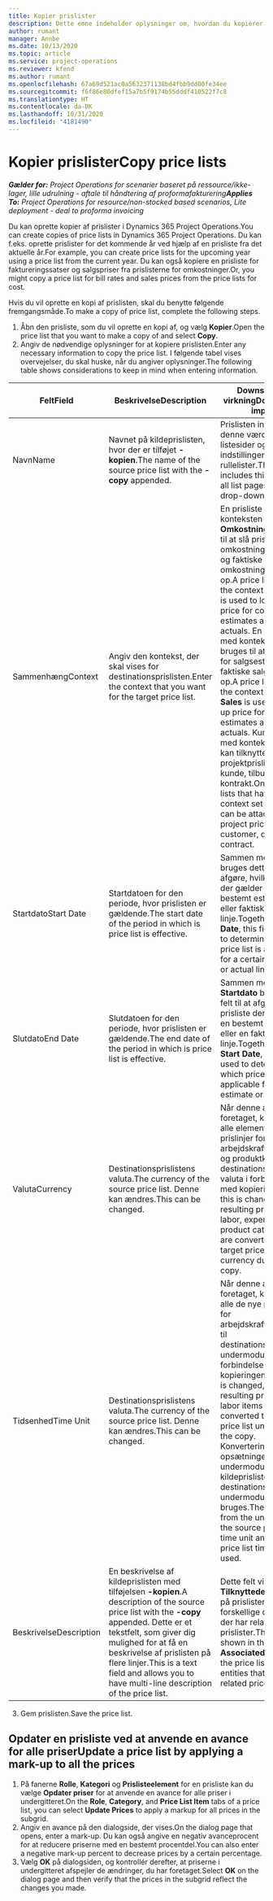 ```yaml
---
title: Kopier prislister
description: Dette emne indeholder oplysninger om, hvordan du kopierer prislister i Project Operations.
author: rumant
manager: Annbe
ms.date: 10/13/2020
ms.topic: article
ms.service: project-operations
ms.reviewer: kfend
ms.author: rumant
ms.openlocfilehash: 67a69d521ac0a5632371138bd4fbb9dd00fe34ee
ms.sourcegitcommit: f6f86e80dfef15a7b5f9174b55dddf410522f7c8
ms.translationtype: HT
ms.contentlocale: da-DK
ms.lasthandoff: 10/31/2020
ms.locfileid: "4181490"
---
```

# <a name="copy-price-lists"></a><span data-ttu-id="0b6fd-103">Kopier prislister</span><span class="sxs-lookup"><span data-stu-id="0b6fd-103">Copy price lists</span></span>

<span data-ttu-id="0b6fd-104">_**Gælder for:** Project Operations for scenarier baseret på ressource/ikke-lager, lille udrulning - aftale til håndtering af proformafakturering_</span><span class="sxs-lookup"><span data-stu-id="0b6fd-104">_**Applies To:** Project Operations for resource/non-stocked based scenarios, Lite deployment - deal to proforma invoicing_</span></span>

<span data-ttu-id="0b6fd-105">Du kan oprette kopier af prislister i Dynamics 365 Project Operations.</span><span class="sxs-lookup"><span data-stu-id="0b6fd-105">You can create copies of price lists in Dynamics 365 Project Operations.</span></span> <span data-ttu-id="0b6fd-106">Du kan f.eks. oprette prislister for det kommende år ved hjælp af en prisliste fra det aktuelle år.</span><span class="sxs-lookup"><span data-stu-id="0b6fd-106">For example, you can create price lists for the upcoming year using a price list from the current year.</span></span>  <span data-ttu-id="0b6fd-107">Du kan også kopiere en prisliste for faktureringssatser og salgspriser fra prislisterne for omkostninger.</span><span class="sxs-lookup"><span data-stu-id="0b6fd-107">Or, you might copy a price list for bill rates and sales prices from the price lists for cost.</span></span> 

<span data-ttu-id="0b6fd-108">Hvis du vil oprette en kopi af prislisten, skal du benytte følgende fremgangsmåde.</span><span class="sxs-lookup"><span data-stu-id="0b6fd-108">To make a copy of price list, complete the following steps.</span></span>

1. <span data-ttu-id="0b6fd-109">Åbn den prisliste, som du vil oprette en kopi af, og vælg **Kopier**.</span><span class="sxs-lookup"><span data-stu-id="0b6fd-109">Open the price list that you want to make a copy of and select **Copy**.</span></span>
2. <span data-ttu-id="0b6fd-110">Angiv de nødvendige oplysninger for at kopiere prislisten.</span><span class="sxs-lookup"><span data-stu-id="0b6fd-110">Enter any necessary information to copy the price list.</span></span> <span data-ttu-id="0b6fd-111">I følgende tabel vises overvejelser, du skal huske, når du angiver oplysninger.</span><span class="sxs-lookup"><span data-stu-id="0b6fd-111">The following table shows considerations to keep in mind when entering information.</span></span>

| <span data-ttu-id="0b6fd-112">Felt</span><span class="sxs-lookup"><span data-stu-id="0b6fd-112">Field</span></span> | <span data-ttu-id="0b6fd-113">Beskrivelse</span><span class="sxs-lookup"><span data-stu-id="0b6fd-113">Description</span></span> | <span data-ttu-id="0b6fd-114">Downstream-virkning</span><span class="sxs-lookup"><span data-stu-id="0b6fd-114">Downstream impact</span></span> |
| --- | --- | --- |
| <span data-ttu-id="0b6fd-115">Navn</span><span class="sxs-lookup"><span data-stu-id="0b6fd-115">Name</span></span> | <span data-ttu-id="0b6fd-116">Navnet på kildeprislisten, hvor der er tilføjet **-kopien**.</span><span class="sxs-lookup"><span data-stu-id="0b6fd-116">The name of the source price list with the **-copy** appended.</span></span> | <span data-ttu-id="0b6fd-117">Prislisten inkluderer denne værdi på alle listesider og indstillinger for rullelister.</span><span class="sxs-lookup"><span data-stu-id="0b6fd-117">The price list includes this value on all list pages and drop-down options.</span></span> |
| <span data-ttu-id="0b6fd-118">Sammenhæng</span><span class="sxs-lookup"><span data-stu-id="0b6fd-118">Context</span></span> | <span data-ttu-id="0b6fd-119">Angiv den kontekst, der skal vises for destinationsprislisten.</span><span class="sxs-lookup"><span data-stu-id="0b6fd-119">Enter the context that you want for the target price list.</span></span> | <span data-ttu-id="0b6fd-120">En prisliste med konteksten **Omkostninger** bruges til at slå prisen for omkostningsestimater og faktiske omkostningsværdier op.</span><span class="sxs-lookup"><span data-stu-id="0b6fd-120">A price list that has the context set to **Cost** is used to look up the price for cost estimates and cost actuals.</span></span> <span data-ttu-id="0b6fd-121">En prisliste med konteksten **Salg** bruges til at slå prisen for salgsestimater og faktiske salgsværdier op.</span><span class="sxs-lookup"><span data-stu-id="0b6fd-121">A price list that has the context set to **Sales** is used to look up price for sales estimates and sales actuals.</span></span> <span data-ttu-id="0b6fd-122">Kun prislister med konteksten **Salg** kan tilknyttes en projektprisliste for en kunde, tilbud eller kontrakt.</span><span class="sxs-lookup"><span data-stu-id="0b6fd-122">Only price lists that have the context set to **Sales** can be attached to a project price list for a customer, quotes, or contract.</span></span> |
| <span data-ttu-id="0b6fd-123">Startdato</span><span class="sxs-lookup"><span data-stu-id="0b6fd-123">Start Date</span></span> | <span data-ttu-id="0b6fd-124">Startdatoen for den periode, hvor prislisten er gældende.</span><span class="sxs-lookup"><span data-stu-id="0b6fd-124">The start date of the period in which is price list is effective.</span></span> | <span data-ttu-id="0b6fd-125">Sammen med **Slutdato** bruges dette felt til at afgøre, hvilken prisliste der gælder for en bestemt estimatlinje eller faktisk linje.</span><span class="sxs-lookup"><span data-stu-id="0b6fd-125">Together with **End Date**, this field is used to determine which price list is applicable for a certain estimate or actual line.</span></span> |
| <span data-ttu-id="0b6fd-126">Slutdato</span><span class="sxs-lookup"><span data-stu-id="0b6fd-126">End Date</span></span> | <span data-ttu-id="0b6fd-127">Slutdatoen for den periode, hvor prislisten er gældende.</span><span class="sxs-lookup"><span data-stu-id="0b6fd-127">The end date of the period in which is price list is effective.</span></span> | <span data-ttu-id="0b6fd-128">Sammen med **Startdato** bruges dette felt til at afgøre, hvilken prisliste der gælder for en bestemt estimatlinje eller en faktisk linje.</span><span class="sxs-lookup"><span data-stu-id="0b6fd-128">Together with **Start Date**, this field is used to determine which price list is applicable for a certain estimate or actual line.</span></span> |
| <span data-ttu-id="0b6fd-129">Valuta</span><span class="sxs-lookup"><span data-stu-id="0b6fd-129">Currency</span></span> | <span data-ttu-id="0b6fd-130">Destinationsprislistens valuta.</span><span class="sxs-lookup"><span data-stu-id="0b6fd-130">The currency of the source price list.</span></span> <span data-ttu-id="0b6fd-131">Denne kan ændres.</span><span class="sxs-lookup"><span data-stu-id="0b6fd-131">This can be changed.</span></span> | <span data-ttu-id="0b6fd-132">Når denne ændring er foretaget, konverteres alle elementer i de nye prislinjer for arbejdskraft, udgifter og produktkatalog til destinationsprislistens valuta i forbindelse med kopieringen.</span><span class="sxs-lookup"><span data-stu-id="0b6fd-132">When this is changed, all resulting price lines for labor, expense, and product catalog items are converted to the target price list currency during the copy.</span></span> |
| <span data-ttu-id="0b6fd-133">Tidsenhed</span><span class="sxs-lookup"><span data-stu-id="0b6fd-133">Time Unit</span></span> | <span data-ttu-id="0b6fd-134">Destinationsprislistens valuta.</span><span class="sxs-lookup"><span data-stu-id="0b6fd-134">The currency of the source price list.</span></span> <span data-ttu-id="0b6fd-135">Denne kan ændres.</span><span class="sxs-lookup"><span data-stu-id="0b6fd-135">This can be changed.</span></span> | <span data-ttu-id="0b6fd-136">Når denne ændring er foretaget, konverteres alle de nye prislinjer for arbejdskraftselementer til destinationsprislistens undermodul i forbindelse med kopieringen.</span><span class="sxs-lookup"><span data-stu-id="0b6fd-136">When this is changed, all the resulting price lines for labor items are converted to the target price list unit during the copy.</span></span> <span data-ttu-id="0b6fd-137">Konverteringen fra opsætningen af undermodulet for tid i kildeprislisten og destinationsprislistens undermodul for tid bruges.</span><span class="sxs-lookup"><span data-stu-id="0b6fd-137">The conversion from the unit setup for the source price list time unit and target price list time unit is used.</span></span> |
| <span data-ttu-id="0b6fd-138">Beskrivelse</span><span class="sxs-lookup"><span data-stu-id="0b6fd-138">Description</span></span> | <span data-ttu-id="0b6fd-139">En beskrivelse af kildeprislisten med tilføjelsen **-kopien**.</span><span class="sxs-lookup"><span data-stu-id="0b6fd-139">A description of the source price list with the **-copy** appended.</span></span> <span data-ttu-id="0b6fd-140">Dette er et tekstfelt, som giver dig mulighed for at få en beskrivelse af prislisten på flere linjer.</span><span class="sxs-lookup"><span data-stu-id="0b6fd-140">This is a text field and allows you to have multi-line description of the price list.</span></span> | <span data-ttu-id="0b6fd-141">Dette felt vises i de **Tilknyttede** visninger på prislisten i forskellige objekter, der har relaterede prislister.</span><span class="sxs-lookup"><span data-stu-id="0b6fd-141">This field is shown in the **Associated** views on the price list in various entities that have related price lists.</span></span> |

3. <span data-ttu-id="0b6fd-142">Gem prislisten.</span><span class="sxs-lookup"><span data-stu-id="0b6fd-142">Save the price list.</span></span> 

## <a name="update-a-price-list-by-applying-a-mark-up-to-all-the-prices"></a><span data-ttu-id="0b6fd-143">Opdater en prisliste ved at anvende en avance for alle priser</span><span class="sxs-lookup"><span data-stu-id="0b6fd-143">Update a price list by applying a mark-up to all the prices</span></span>

1. <span data-ttu-id="0b6fd-144">På fanerne **Rolle**, **Kategori** og **Prislisteelement** for en prisliste kan du vælge **Opdater priser** for at anvende en avance for alle priser i undergitteret.</span><span class="sxs-lookup"><span data-stu-id="0b6fd-144">On the **Role**, **Category**, and **Price List Item** tabs of a price list, you can select **Update Prices** to apply a markup for all prices in the subgrid.</span></span> 
2. <span data-ttu-id="0b6fd-145">Angiv en avance på den dialogside, der vises.</span><span class="sxs-lookup"><span data-stu-id="0b6fd-145">On the dialog page that opens, enter a mark-up.</span></span> <span data-ttu-id="0b6fd-146">Du kan også angive en negativ avanceprocent for at reducere priserne med en bestemt procentdel.</span><span class="sxs-lookup"><span data-stu-id="0b6fd-146">You can also enter a negative mark-up percent to decrease prices by a certain percentage.</span></span> 
3. <span data-ttu-id="0b6fd-147">Vælg **OK** på dialogsiden, og kontrollér derefter, at priserne i undergitteret afspejler de ændringer, du har foretaget.</span><span class="sxs-lookup"><span data-stu-id="0b6fd-147">Select **OK** on the dialog page and then verify that the prices in the subgrid reflect the changes you made.</span></span>
